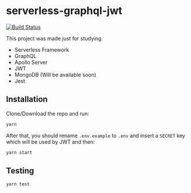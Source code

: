 # serverless-graphql-jwt

[![Build Status](https://travis-ci.org/mCodex/serverless-graphql-jwt.svg?branch=master)](https://travis-ci.org/mCodex/serverless-graphql-jwt)

This project was made just for studying.

* Serverless Framework
* GraphQL
* Apollo Server
* JWT
* MongoDB (Will be available soon)
* Jest

## Installation

Clone/Download the repo and run:

```bash
yarn
```

After that, you should rename `.env.example` to `.env` and insert a `SECRET` key which will be used by JWT and then:

```bash
yarn start
```

## Testing

```bash
yarn test
```
